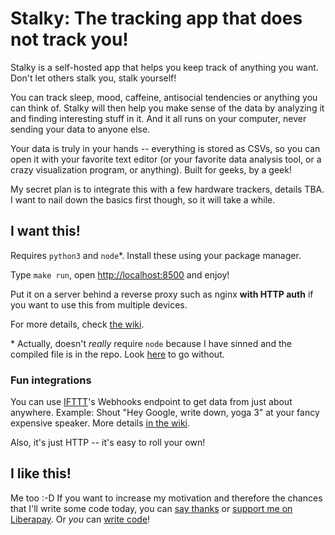 Stalky: The tracking app that does not track you!
=================================================

Stalky is a self-hosted app that helps you keep track of anything you want. Don't let others stalk you, stalk yourself!

You can track sleep, mood, caffeine, antisocial tendencies or anything you can think of. Stalky will then help you make sense of the data by analyzing it and finding interesting stuff in it. And it all runs on your computer, never sending your data to anyone else.

Your data is truly in your hands -- everything is stored as CSVs, so you can open it with your favorite text editor (or your favorite data analysis tool, or a crazy visualization program, or anything). Built for geeks, by a geek!

My secret plan is to integrate this with a few hardware trackers, details TBA. I want to nail down the basics first though, so it will take a while.

I want this!
------------

Requires `python3` and `node`\*. Install these using your package manager.

Type `make run`, open <http://localhost:8500> and enjoy!

Put it on a server behind a reverse proxy such as nginx **with HTTP auth** if you want to use this from multiple devices.

For more details, check [the wiki](https://github.com/AnotherKamila/stalky/wiki/Installation-and-Deployment).

\* Actually, doesn't _really_ require `node` because I have sinned and the compiled file is in the repo. Look [here](https://github.com/AnotherKamila/stalky/wiki/Installation-and-Deployment#i-dont-want-to-install-nodejs) to go without.

### Fun integrations

You can use [IFTTT](https://ifttt.com)'s Webhooks endpoint to get data from just about anywhere. Example: Shout "Hey Google, write down, yoga 3" at your fancy expensive speaker. More details [in the wiki](https://github.com/AnotherKamila/stalky/wiki/Integrations).

Also, it's just HTTP -- it's easy to roll your own!

I like this!
------------

Me too :-D If you want to increase my motivation and therefore the chances that I'll write some code today, you can [say thanks](https://saythanks.io/to/AnotherKamila) or [support me on Liberapay](https://liberapay.com/kamila/donate). Or _you_ can [write code](https://github.com/AnotherKamila/stalky/wiki/Development-Quick-Start)!
